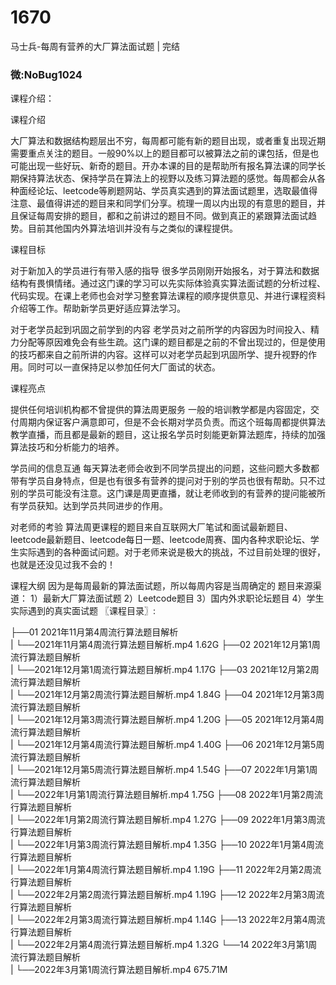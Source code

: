 # 1670
马士兵-每周有营养的大厂算法面试题 | 完结

### 微:NoBug1024 


课程介绍：

课程介绍

大厂算法和数据结构题层出不穷，每周都可能有新的题目出现，或者重复出现近期需要重点关注的题目。一般90%以上的题目都可以被算法之前的课包括，但是也可能出现一些好玩、新奇的题目。开办本课的目的是帮助所有报名算法课的同学长期保持算法状态、保持学员在算法上的视野以及练习算法题的感觉。每周都会从各种面经论坛、leetcode等刷题网站、学员真实遇到的算法面试题里，选取最值得注意、最值得讲述的题目来和同学们分享。梳理一周以内出现的有意思的题目，并且保证每周安排的题目，都和之前讲过的题目不同。做到真正的紧跟算法面试趋势。目前其他国内外算法培训并没有与之类似的课程提供。

课程目标

对于新加入的学员进行有带入感的指导 很多学员刚刚开始报名，对于算法和数据结构有畏惧情绪。通过这门课的学习可以先实际体验真实算法面试题的分析过程、代码实现。在课上老师也会对学习整套算法课程的顺序提供意见、并进行课程资料介绍等工作。帮助新学员更好适应算法学习。

对于老学员起到巩固之前学到的内容 老学员对之前所学的内容因为时间投入、精力分配等原因难免会有些生疏。这门课的题目都是之前的不曾出现过的，但是使用的技巧都来自之前所讲的内容。这样可以对老学员起到巩固所学、提升视野的作用。同时可以一直保持足以参加任何大厂面试的状态。

课程亮点

提供任何培训机构都不曾提供的算法周更服务 一般的培训教学都是内容固定，交付周期内保证客户满意即可，但是不会长期对学员负责。而这个班每周都提供算法教学直播，而且都是最新的题目，这让报名学员时刻能更新算法题库，持续的加强算法技巧和分析能力的培养。

学员间的信息互通 每天算法老师会收到不同学员提出的问题，这些问题大多数都带有学员自身特点，但是也有很多有营养的提问对于别的学员也很有帮助。只不过别的学员可能没有注意。这门课是周更直播，就让老师收到的有营养的提问能被所有学员获知。达到学员共同进步的作用。

对老师的考验 算法周更课程的题目来自互联网大厂笔试和面试最新题目、leetcode最新题目、leetcode每日一题、leetcode周赛、国内各种求职论坛、学生实际遇到的各种面试问题。对于老师来说是极大的挑战，不过目前处理的很好，也就是还没见过我不会的！

课程大纲 因为是每周最新的算法面试题，所以每周内容是当周确定的 题目来源渠道： 1）最新大厂算法面试题 2）Leetcode题目 3）国内外求职论坛题目 4）学生实际遇到的真实面试题
〖课程目录〗:

├──01 2021年11月第4周流行算法题目解析  
|   └──2021年11月第4周流行算法题目解析.mp4  1.62G
├──02 2021年12月第1周流行算法题目解析  
|   └──2021年12月第1周流行算法题目解析.mp4  1.17G
├──03 2021年12月第2周流行算法题目解析  
|   └──2021年12月第2周流行算法题目解析.mp4  1.84G
├──04 2021年12月第3周流行算法题目解析  
|   └──2021年12月第3周流行算法题目解析.mp4  1.20G
├──05 2021年12月第4周流行算法题目解析  
|   └──2021年12月第4周流行算法题目解析.mp4  1.40G
├──06 2021年12月第5周流行算法题目解析  
|   └──2021年12月第5周流行算法题目解析.mp4  1.54G
├──07 2022年1月第1周流行算法题目解析  
|   └──2022年1月第1周流行算法题目解析.mp4  1.75G
├──08 2022年1月第2周流行算法题目解析  
|   └──2022年1月第2周流行算法题目解析.mp4  1.27G
├──09 2022年1月第3周流行算法题目解析  
|   └──2022年1月第3周流行算法题目解析.mp4  1.35G
├──10 2022年1月第4周流行算法题目解析  
|   └──2022年1月第4周流行算法题目解析.mp4  1.19G
├──11 2022年2月第2周流行算法题目解析  
|   └──2022年2月第2周流行算法题目解析.mp4  1.19G
├──12 2022年2月第3周流行算法题目解析  
|   └──2022年2月第3周流行算法题目解析.mp4  1.14G
├──13 2022年2月第4周流行算法题目解析  
|   └──2022年2月第4周流行算法题目解析.mp4  1.32G
└──14 2022年3月第1周流行算法题目解析  
|   └──2022年3月第1周流行算法题目解析.mp4  675.71M
